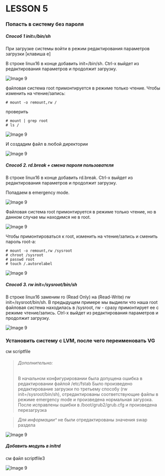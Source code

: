 # LESSON 5

### Попасть в систему без пароля

##### Способ 1 init=/bin/sh

При загрузке системы войти в режим редактирования параметров загрузки [клавиша e]

В строке linux16 в конце добавить init=/bin/sh. Ctrl-x выйдет из редактирования параметров и продолжит загрузку.

![Image 9](https://github.com/airmeno/otus/tree/main/lesson5/images/1.jpg)

файловая система root примонтируется в режиме только чтение. Чтобы изменить на чтение/запись:
```
# mount -o remount,rw /
```
проверить 
```
# mount | grep root
# ls /
```
![Image 9](https://github.com/airmeno/otus/tree/main/lesson5/images/2.jpg)

И создадим файл в любой директории 

![Image 9](https://github.com/airmeno/otus/tree/main/lesson5/images/3.jpg)

##### Способ 2. rd.break + смена пароля пользователя 

В строке linux16 в конце добавить rd.break. Ctrl-x выйдет из редактирования параметров и продолжит загрузку.

Попадаем в emergency mode. 

![Image 9](https://github.com/airmeno/otus/tree/main/lesson5/images/4.jpg)

Файловая система root примонтируется в режиме только чтение, но в данном случае мы находимся не в root. 

![Image 9](https://github.com/airmeno/otus/tree/main/lesson5/images/5.jpg)

Чтобы примонтироваться к root, изменить на чтение/запись и сменить пароль root-а:
```
# mount -o remount,rw /sysroot
# chroot /sysroot
# passwd root
# touch /.autorelabel
```
![Image 9](https://github.com/airmeno/otus/tree/main/lesson5/images/6.jpg)


##### Способ 3. rw init=/sysroot/bin/sh

В строке linux16 заменим ro (Read Only) на (Read-Write) rw init=/sysroot/bin/sh. В предыдущем примере мы выдиели что наша root файловая система находилась в /sysroot, rw - сразу примонтирует ее с режиме чтение/запись. 
Ctrl-x выйдет из редактирования параметров и продолжит загрузку.

![Image 9](https://github.com/airmeno/otus/tree/main/lesson5/images/7.jpg)


### Установить систему с LVM, после чего переименовать VG

см scriptfile

> ###### Дополнительно:
> В начальном конфигурировании была допущена ошибка в редактировании файлой /etc/fstab 
> Было произведено редактирование загрузки по третьему способу (rw init=/sysroot/bin/sh), отредактированы соответствующие файлы в режиме emergency mode и произведена нормальная загурзка. После исправлены ошибки в /boot/grub2/grub.cfg и произведена перезагрузка

> *Для информации^* не были отредактированы значения swap раздела 

![Image 9](https://github.com/airmeno/otus/tree/main/lesson5/images/8.jpg)


##### Добавить модуль в initrd

см файл scriptfile3

![Image 9](https://github.com/airmeno/otus/tree/main/lesson5/images/9.jpg)